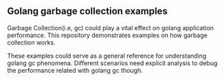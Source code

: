 ## Golang garbage collection examples

Garbage Collection(i.e, gc) could play a vital effect on golang application performance. This repository demonstrates examples on how garbage collection works.

These examples could serve as a general reference for understanding golang gc phenomena. Different scenarios need explicit analysis to debug the performance related with golang gc though.

